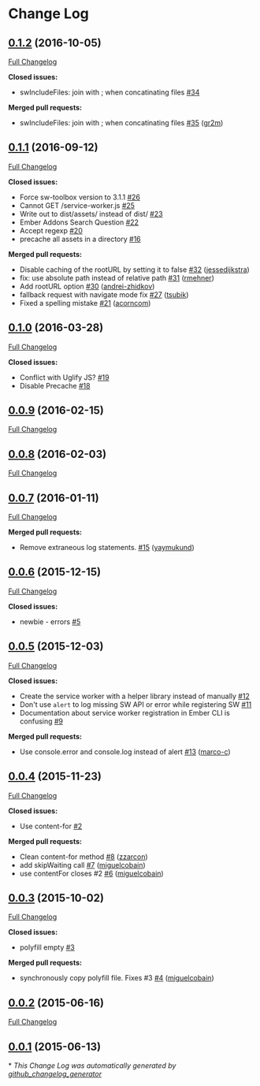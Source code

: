 # Change Log

## [0.1.2](https://github.com/jkleinsc/broccoli-serviceworker/tree/0.1.2) (2016-10-05)

[Full Changelog](https://github.com/jkleinsc/broccoli-serviceworker/compare/0.1.1...0.1.2)

**Closed issues:**

- swIncludeFiles: join with ; when concatinating files [\#34](https://github.com/jkleinsc/broccoli-serviceworker/issues/34)

**Merged pull requests:**

- swIncludeFiles: join with ; when concatinating files [\#35](https://github.com/jkleinsc/broccoli-serviceworker/pull/35) ([gr2m](https://github.com/gr2m))

## [0.1.1](https://github.com/jkleinsc/broccoli-serviceworker/tree/0.1.1) (2016-09-12)
[Full Changelog](https://github.com/jkleinsc/broccoli-serviceworker/compare/0.1.0...0.1.1)

**Closed issues:**

- Force sw-toolbox version to 3.1.1 [\#26](https://github.com/jkleinsc/broccoli-serviceworker/issues/26)
- Cannot GET /service-worker.js [\#25](https://github.com/jkleinsc/broccoli-serviceworker/issues/25)
- Write out to dist/assets/ instead of dist/ [\#23](https://github.com/jkleinsc/broccoli-serviceworker/issues/23)
- Ember Addons Search Question [\#22](https://github.com/jkleinsc/broccoli-serviceworker/issues/22)
- Accept regexp [\#20](https://github.com/jkleinsc/broccoli-serviceworker/issues/20)
- precache all assets in a directory [\#16](https://github.com/jkleinsc/broccoli-serviceworker/issues/16)

**Merged pull requests:**

- Disable caching of the rootURL by setting it to false [\#32](https://github.com/jkleinsc/broccoli-serviceworker/pull/32) ([jessedijkstra](https://github.com/jessedijkstra))
- fix: use absolute path instead of relative path [\#31](https://github.com/jkleinsc/broccoli-serviceworker/pull/31) ([rmehner](https://github.com/rmehner))
- Add rootURL option [\#30](https://github.com/jkleinsc/broccoli-serviceworker/pull/30) ([andrei-zhidkov](https://github.com/andrei-zhidkov))
- fallback request with navigate mode fix [\#27](https://github.com/jkleinsc/broccoli-serviceworker/pull/27) ([tsubik](https://github.com/tsubik))
- Fixed a spelling mistake [\#21](https://github.com/jkleinsc/broccoli-serviceworker/pull/21) ([acorncom](https://github.com/acorncom))

## [0.1.0](https://github.com/jkleinsc/broccoli-serviceworker/tree/0.1.0) (2016-03-28)
[Full Changelog](https://github.com/jkleinsc/broccoli-serviceworker/compare/0.0.9...0.1.0)

**Closed issues:**

- Conflict with Uglify JS? [\#19](https://github.com/jkleinsc/broccoli-serviceworker/issues/19)
- Disable Precache [\#18](https://github.com/jkleinsc/broccoli-serviceworker/issues/18)

## [0.0.9](https://github.com/jkleinsc/broccoli-serviceworker/tree/0.0.9) (2016-02-15)
[Full Changelog](https://github.com/jkleinsc/broccoli-serviceworker/compare/0.0.8...0.0.9)

## [0.0.8](https://github.com/jkleinsc/broccoli-serviceworker/tree/0.0.8) (2016-02-03)
[Full Changelog](https://github.com/jkleinsc/broccoli-serviceworker/compare/0.0.7...0.0.8)

## [0.0.7](https://github.com/jkleinsc/broccoli-serviceworker/tree/0.0.7) (2016-01-11)
[Full Changelog](https://github.com/jkleinsc/broccoli-serviceworker/compare/0.0.6...0.0.7)

**Merged pull requests:**

- Remove extraneous log statements. [\#15](https://github.com/jkleinsc/broccoli-serviceworker/pull/15) ([yaymukund](https://github.com/yaymukund))

## [0.0.6](https://github.com/jkleinsc/broccoli-serviceworker/tree/0.0.6) (2015-12-15)
[Full Changelog](https://github.com/jkleinsc/broccoli-serviceworker/compare/0.0.5...0.0.6)

**Closed issues:**

- newbie - errors [\#5](https://github.com/jkleinsc/broccoli-serviceworker/issues/5)

## [0.0.5](https://github.com/jkleinsc/broccoli-serviceworker/tree/0.0.5) (2015-12-03)
[Full Changelog](https://github.com/jkleinsc/broccoli-serviceworker/compare/0.0.4...0.0.5)

**Closed issues:**

- Create the service worker with a helper library instead of manually [\#12](https://github.com/jkleinsc/broccoli-serviceworker/issues/12)
- Don't use `alert` to log missing SW API or error while registering SW [\#11](https://github.com/jkleinsc/broccoli-serviceworker/issues/11)
- Documentation about service worker registration in Ember CLI is confusing [\#9](https://github.com/jkleinsc/broccoli-serviceworker/issues/9)

**Merged pull requests:**

- Use console.error and console.log instead of alert [\#13](https://github.com/jkleinsc/broccoli-serviceworker/pull/13) ([marco-c](https://github.com/marco-c))

## [0.0.4](https://github.com/jkleinsc/broccoli-serviceworker/tree/0.0.4) (2015-11-23)
[Full Changelog](https://github.com/jkleinsc/broccoli-serviceworker/compare/0.0.3...0.0.4)

**Closed issues:**

- Use content-for [\#2](https://github.com/jkleinsc/broccoli-serviceworker/issues/2)

**Merged pull requests:**

- Clean content-for method [\#8](https://github.com/jkleinsc/broccoli-serviceworker/pull/8) ([zzarcon](https://github.com/zzarcon))
- add skipWaiting call [\#7](https://github.com/jkleinsc/broccoli-serviceworker/pull/7) ([miguelcobain](https://github.com/miguelcobain))
- use contentFor closes \#2 [\#6](https://github.com/jkleinsc/broccoli-serviceworker/pull/6) ([miguelcobain](https://github.com/miguelcobain))

## [0.0.3](https://github.com/jkleinsc/broccoli-serviceworker/tree/0.0.3) (2015-10-02)
[Full Changelog](https://github.com/jkleinsc/broccoli-serviceworker/compare/0.0.2...0.0.3)

**Closed issues:**

- polyfill empty [\#3](https://github.com/jkleinsc/broccoli-serviceworker/issues/3)

**Merged pull requests:**

- synchronously copy polyfill file. Fixes \#3 [\#4](https://github.com/jkleinsc/broccoli-serviceworker/pull/4) ([miguelcobain](https://github.com/miguelcobain))

## [0.0.2](https://github.com/jkleinsc/broccoli-serviceworker/tree/0.0.2) (2015-06-16)
[Full Changelog](https://github.com/jkleinsc/broccoli-serviceworker/compare/0.0.1...0.0.2)

## [0.0.1](https://github.com/jkleinsc/broccoli-serviceworker/tree/0.0.1) (2015-06-13)


\* *This Change Log was automatically generated by [github_changelog_generator](https://github.com/skywinder/Github-Changelog-Generator)*
